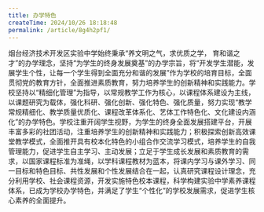 ```yaml
---
title: 办学特色
createTime: 2024/10/26 18:18:48
permalink: /article/8g4h2pf1/
---
```


烟台经济技术开发区实验中学始终秉承“养文明之气，求优质之学， 育和谐之才”的办学理念，坚持“为学生的终身发展奠基”的办学宗旨，将“开发学生潜能，发展学生个性，让每一个学生得到全面充分和谐的发展”作为学校的培育目标，全面贯彻党的教育方针，全面推进素质教育，努力培养学生的创新精神和实践能力。学校坚持以“精细化管理”为指导，以常规教学工作为核心，以课程体系建设为主线，以课题研究为载体，强化科研、强化创新、强化特色、强化质量，努力实现“教学常规精细化、教学质量优质化、课程改革体系化、艺体工作特色化、文化建设内涵化”的办学特色。学校注重开阔学生视野，为学生的终身全面发展搭建平台，开展丰富多彩的社团活动，注重培养学生的创新精神和实践能力；积极探索创新高效课堂教学模式，全面推开具有校本化特色的小组合作交流学习模式，培养学生的自我管理能力，促进学生自主学习、主动发展；立足于学生成长发展和素质教育的需求，以国家课程标准为准绳，以学科课程教材为蓝本，将课内学习与课外学习、同一目标和特色目标、共性发展和个性发展结合在一起，认真研究课程设计理念，充分利用学校、社会课程资源，开发实施特色校本课程，科学构建实验中学素养课程体系，已成为学校办学特色，并满足了学生“个性化”的学校发展需求，促进学生核心素养的全面提升。